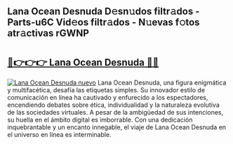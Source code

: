 ## Lana Ocean Desnuda D𝚎sn𝚞dos filtr𝚊dos - Parts-u6C Vid𝚎os filtr𝚊dos - N𝚞evas f𝚘tos atr𝚊ctivas rGWNP

# <h2><a href="http://mbatjyc.tromn.icu/?c=Lana+Ocean+Desnuda">🔗👉👉👉 Lana Ocean Desnuda 🔗🔗</a></h2>

[![Lana Ocean Desnuda nuevo](https://i.imgur.com/pEAQMta.gif)](http://mbatjyc.tromn.icu/?c=Lana+Ocean+Desnuda)
Lana Ocean Desnuda, una figura enigmática y multifacética, desafía las etiquetas simples. Su innovador estilo de comunicación en línea ha cautivado y enfurecido a los espectadores, encendiendo debates sobre ética, individualidad y la naturaleza evolutiva de las sociedades virtuales. A pesar de la ambigüedad de sus intenciones, su huella en el ámbito digital es imborrable. Con una dedicación inquebrantable y un encanto innegable, el viaje de Lana Ocean Desnuda en el universo en línea es interminable.

